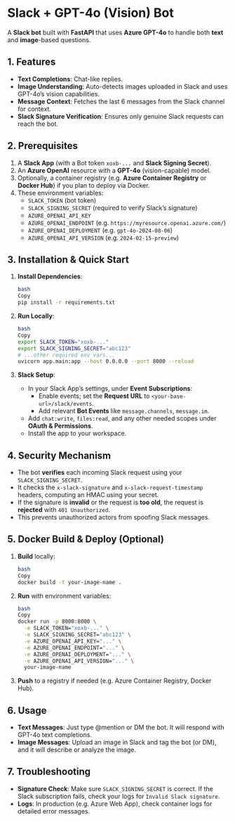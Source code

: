 # Slack + GPT-4o (Vision) Bot

A **Slack bot** built with **FastAPI** that uses **Azure GPT-4o** to handle both **text** and **image**-based questions.

## 1. Features

- **Text Completions**: Chat-like replies.
- **Image Understanding**: Auto-detects images uploaded in Slack and uses GPT-4o’s vision capabilities.
- **Message Context**: Fetches the last 6 messages from the Slack channel for context.
- **Slack Signature Verification**: Ensures only genuine Slack requests can reach the bot.

## 2. Prerequisites

1. A **Slack App** (with a Bot token `xoxb-...` and **Slack Signing Secret**).
2. An **Azure OpenAI** resource with a **GPT-4o** (vision-capable) model.
3. Optionally, a container registry (e.g. **Azure Container Registry** or **Docker Hub**) if you plan to deploy via Docker.
4. These environment variables:
    - `SLACK_TOKEN` (bot token)
    - `SLACK_SIGNING_SECRET` (required to verify Slack’s signature)
    - `AZURE_OPENAI_API_KEY`
    - `AZURE_OPENAI_ENDPOINT` (e.g. `https://myresource.openai.azure.com/`)
    - `AZURE_OPENAI_DEPLOYMENT` (e.g. `gpt-4o-2024-08-06`)
    - `AZURE_OPENAI_API_VERSION` (e.g. `2024-02-15-preview`)

## 3. Installation & Quick Start

1. **Install Dependencies**:
    
    ```bash
    bash
    Copy
    pip install -r requirements.txt
    
    ```
    
2. **Run Locally**:
    
    ```bash
    bash
    Copy
    export SLACK_TOKEN="xoxb-..."
    export SLACK_SIGNING_SECRET="abc123"
    # ...other required env vars...
    uvicorn app.main:app --host 0.0.0.0 --port 8000 --reload
    
    ```
    
3. **Slack Setup**:
    - In your Slack App’s settings, under **Event Subscriptions**:
        - Enable events; set the **Request URL** to `<your-base-url>/slack/events`.
        - Add relevant **Bot Events** like `message.channels`, `message.im`.
    - Add `chat:write`, `files:read`, and any other needed scopes under **OAuth & Permissions**.
    - Install the app to your workspace.

## 4. Security Mechanism

- The bot **verifies** each incoming Slack request using your `SLACK_SIGNING_SECRET`.
- It checks the `x-slack-signature` and `x-slack-request-timestamp` headers, computing an HMAC using your secret.
- If the signature is **invalid** or the request is **too old**, the request is **rejected** with `401 Unauthorized`.
- This prevents unauthorized actors from spoofing Slack messages.

## 5. Docker Build & Deploy (Optional)

1. **Build** locally:
    
    ```bash
    bash
    Copy
    docker build -t your-image-name .
    
    ```
    
2. **Run** with environment variables:
    
    ```bash
    bash
    Copy
    docker run -p 8000:8000 \
      -e SLACK_TOKEN="xoxb-..." \
      -e SLACK_SIGNING_SECRET="abc123" \
      -e AZURE_OPENAI_API_KEY="..." \
      -e AZURE_OPENAI_ENDPOINT="..." \
      -e AZURE_OPENAI_DEPLOYMENT="..." \
      -e AZURE_OPENAI_API_VERSION="..." \
      your-image-name
    
    ```
    
3. **Push** to a registry if needed (e.g. Azure Container Registry, Docker Hub).

## 6. Usage

- **Text Messages**: Just type @mention or DM the bot. It will respond with GPT-4o text completions.
- **Image Messages**: Upload an image in Slack and tag the bot (or DM), and it will describe or analyze the image.

## 7. Troubleshooting

- **Signature Check**: Make sure `SLACK_SIGNING_SECRET` is correct. If the Slack subscription fails, check your logs for `Invalid Slack signature`.
- **Logs**: In production (e.g. Azure Web App), check container logs for detailed error messages.